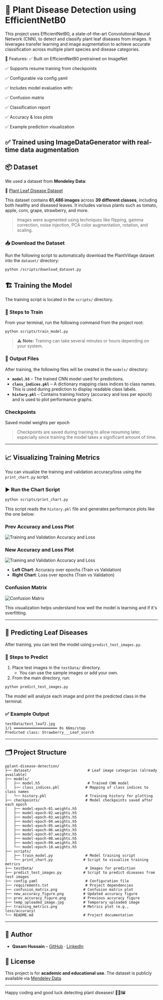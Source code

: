 
# 🌿 Plant Disease Detection using EfficientNetB0
This project uses EfficientNetB0, a state-of-the-art Convolutional Neural Network (CNN), to detect and classify plant leaf diseases from images. It leverages transfer learning and image augmentation to achieve accurate classification across multiple plant species and disease categories.

🔧 Features:
✅ Built on EfficientNetB0 pretrained on ImageNet

✅ Supports resume training from checkpoints

✅ Configurable via config.yaml

✅ Includes model evaluation with:

✅ Confusion matrix

✅ Classification report

✅ Accuracy & loss plots

✅ Example prediction visualization

✅ Trained using ImageDataGenerator with real-time data augmentation
---

## 📦 Dataset

We used a dataset from **Mendeley Data**:

🔗 [Plant Leaf Disease Dataset](https://data.mendeley.com/datasets/tywbtsjrjv/1)

This dataset contains **61,486 images** across **39 different classes**, including both healthy and diseased leaves. It includes various plants such as tomato, apple, corn, grape, strawberry, and more.

> Images were augmented using techniques like flipping, gamma correction, noise injection, PCA color augmentation, rotation, and scaling.

### 📥 Download the Dataset

Run the following script to automatically download the PlantVillage dataset into the `dataset/` directory:

```bash
python /scripts/download_dataset.py
```
## 🏗️ Training the Model

The training script is located in the `scripts/` directory.

### 📌 Steps to Train

From your terminal, run the following command from the project root:

```bash
python scripts/train_model.py
```

> ⚠️ **Note:** Training can take several minutes or hours depending on your system.


### 🎯 Output Files

After training, the following files will be created in the `models/` directory:

- **`model.h5`** – The trained CNN model used for predictions.
- **`class_indices.pkl`** – A dictionary mapping class indices to class names. This is used during prediction to display readable class labels.
- **`history.pkl`** – Contains training history (accuracy and loss per epoch) and is used to plot performance graphs.
### Checkpoints ### 
Saved model weights per epoch

> Checkpoints are saved during training to allow resuming later, especially since training the model takes a significant amount of time.

---

## 📈 Visualizing Training Metrics

You can visualize the training and validation accuracy/loss using the `print_chart.py` script.

### ▶️ Run the Chart Script

```bash
python scripts/print_chart.py
```

This script reads the `history.pkl` file and generates performance plots like the one below:

### Prev Accuracy and Loss Plot ###
![Training and Validation Accuracy and Loss](./prev_accuracy_figure.png)


### New Accuracy and Loss Plot ###
![Training and Validation Accuracy and Loss](./new_accuracy_figure.png)

- **Left Chart**: Accuracy over epochs (Train vs Validation)
- **Right Chart**: Loss over epochs (Train vs Validation)


### Confusion Matrix ###
![Confusion Matrix](./confusion_matrix.png)

This visualization helps understand how well the model is learning and if it's overfitting.

---

## 🧪 Predicting Leaf Diseases

After training, you can test the model using `predict_test_images.py`.

### 📌 Steps to Predict

1. Place test images in the `testData/` directory.
   - You can use the sample images or add your own.
2. From the main directory, run:

```bash
python predict_test_images.py
```

The model will analyze each image and print the predicted class in the terminal.

### ✅ Example Output

```
testData/test_leaf2.jpg
1/1 ━━━━━━━━━━━━━━━━━━━━ 0s 66ms/step
Predicted class: Strawberry___Leaf_scorch
```

---

## 🗂️ Project Structure

```
pplant-disease-detection/
├── dataset/                          # Leaf image categories (already available)
├── models/
│   ├── model.h5                      # Trained CNN model
│   ├── class_indices.pkl            # Mapping of class indices to class names
│   └── history.pkl                  # Training history for plotting
├── checkpoints/                     # Model checkpoints saved after each epoch
│   ├── model-epoch-01.weights.h5
│   ├── model-epoch-02.weights.h5
│   ├── model-epoch-03.weights.h5
│   ├── model-epoch-04.weights.h5
│   ├── model-epoch-05.weights.h5
│   ├── model-epoch-06.weights.h5
│   ├── model-epoch-07.weights.h5
│   ├── model-epoch-08.weights.h5
│   ├── model-epoch-09.weights.h5
│   └── model-epoch-10.weights.h5
├── scripts/
│   ├── train_model.py               # Model training script
│   └── print_chart.py              # Script to visualize training metrics
├── testData/                        # Images for prediction
├── predict_test_images.py          # Script to predict diseases from test images
├── config.yaml                      # Configuration file
├── requirements.txt                 # Project dependencies
├── confusion_matrix.png            # Confusion matrix plot
├── new_accuracy_figure.png         # Updated accuracy figure
├── prev_accuracy_figure.png        # Previous accuracy figure
├── temp_uploaded_image.jpg         # Temporary uploaded image
├── training_metrics.png            # Metrics plot (e.g., loss/accuracy)
└── README.md                       # Project documentation

```

---

## 👥 Author

- **Qasam Hussain** – [GitHub](https://github.com/Qasimhussain5753) · [LinkedIn](https://linkedin.com/in/qasam-hussain-53a54912b)

## 📃 License

This project is for **academic and educational use**. The dataset is publicly available via [Mendeley Data](https://data.mendeley.com/datasets/tywbtsjrjv/1).

---

Happy coding and good luck detecting plant diseases! 🌱🧠🖼️
